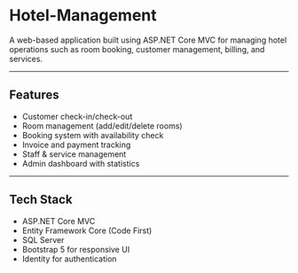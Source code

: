 # Hotel-Management

A web-based application built using ASP.NET Core MVC for managing hotel operations such as room booking, customer management, billing, and services.

---

##  Features

- Customer check-in/check-out
- Room management (add/edit/delete rooms)
- Booking system with availability check
- Invoice and payment tracking
- Staff & service management
- Admin dashboard with statistics

---

##  Tech Stack

- ASP.NET Core MVC
- Entity Framework Core (Code First)
- SQL Server
- Bootstrap 5 for responsive UI
- Identity for authentication



